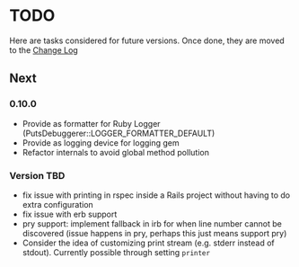 # TODO

Here are tasks considered for future versions. Once done, they are moved to the [Change Log](CHANGELOG.md)

## Next

### 0.10.0

- Provide as formatter for Ruby Logger (PutsDebuggerer::LOGGER_FORMATTER_DEFAULT)
- Provide as logging device for logging gem
- Refactor internals to avoid global method pollution

### Version TBD

- fix issue with printing in rspec inside a Rails project without having to do extra configuration
- fix issue with erb support
- pry support: implement fallback in irb for when line number cannot be discovered (issue happens in pry, perhaps this just means support pry)
- Consider the idea of customizing print stream (e.g. stderr instead of stdout). Currently possible through setting `printer`
